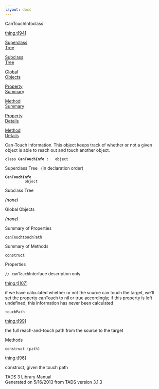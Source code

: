 ```yaml
---
layout: docs
---
```

<span class="title">CanTouchInfo</span><span class="type">class</span>

[thing.t](../file/thing.t.html)\[[94](../source/thing.t.html#94)\]

[Superclass  
Tree](#_SuperClassTree_)

[Subclass  
Tree](#_SubClassTree_)

[Global  
Objects](#_ObjectSummary_)

[Property  
Summary](#_PropSummary_)

[Method  
Summary](#_MethodSummary_)

[Property  
Details](#_Properties_)

[Method  
Details](#_Methods_)



Can-Touch information. This object keeps track of whether or not a given
object is able to reach out and touch another object.

`class `**`CanTouchInfo`**` :   object`



<span id="_SuperClassTree_"></span>



<span class="hdln">Superclass Tree</span>   (in declaration order)



**`CanTouchInfo`**  
`         object`  
<span id="_SubClassTree_"></span>



<span class="hdln">Subclass Tree</span>  



*(none)* <span id="_ObjectSummary_"></span>



<span class="hdln">Global Objects</span>  



*(none)* <span id="_PropSummary_"></span>



<span class="hdln">Summary of Properties</span>  



[`canTouch`](#canTouch)[`touchPath`](#touchPath)

<span id="_MethodSummary_"></span>



<span class="hdln">Summary of Methods</span>  



[`construct`](#construct)

<span id="_Properties_"></span>



<span class="hdln">Properties</span>  



<span id="canTouch"></span>

`// canTouch`<span class="rem">Interface description only</span>

[thing.t](../file/thing.t.html)\[[107](../source/thing.t.html#107)\]



if we have calculated whether or not the source can touch the target,
we'll set the property canTouch to nil or true accordingly; if this
property is left undefined, this information has never been calculated



<span id="touchPath"></span>

`touchPath`

[thing.t](../file/thing.t.html)\[[99](../source/thing.t.html#99)\]



the full reach-and-touch path from the source to the target



<span id="_Methods_"></span>



<span class="hdln">Methods</span>  



<span id="construct"></span>

`construct (path)`

[thing.t](../file/thing.t.html)\[[96](../source/thing.t.html#96)\]



construct, given the touch path





TADS 3 Library Manual  
Generated on 5/16/2013 from TADS version 3.1.3


